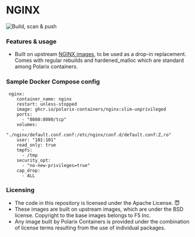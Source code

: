 # NGINX

![Build, scan & push](https://github.com/Polarix-Containers/nginx/actions/workflows/build.yml/badge.svg)

### Features & usage
- Built on upstream [NGINX images](https://github.com/nginxinc/docker-nginx), to be used as a drop-in replacement. Comes with regular rebuilds and hardened_malloc which are standard among Polarix containers.

### Sample Docker Compose config

```
 nginx:
    container_name: nginx
    restart: unless-stopped
    image: ghcr.io/polarix-containers/nginx:slim-unprivileged
    ports:
      - "8080:8080/tcp"
    volumes:
      - "./nginx/default.conf.conf:/etc/nginx/conf.d/default.conf:Z,ro"
    user: "101:101"
    read_only: true
    tmpfs:
      - /tmp
    security_opt:
      - "no-new-privileges=true"
    cap_drop:
      - ALL
```

### Licensing
- The code in this repository is licensed under the Apache License. 😇
- These images are built on upstream images, which are under the BSD license. Copyright to the base images belongs to F5 Inc.
- Any image built by Polarix Containers is provided under the combination of license terms resulting from the use of individual packages.
